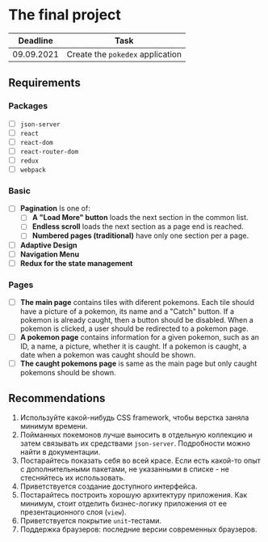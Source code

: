 # The final project

|  Deadline  |               Task               |
| :--------: | :------------------------------: |
| 09.09.2021 | Create the `pokedex` application |

## Requirements

### Packages

-   [ ] `json-server`
-   [ ] `react`
-   [ ] `react-dom`
-   [ ] `react-router-dom`
-   [ ] `redux`
-   [ ] `webpack`

### Basic

-   [ ] **Pagination** Is one of:
    -   [ ] **A "Load More" button** loads the next section in the common list.
    -   [ ] **Endless scroll** loads the next section as a page end is reached.
    -   [ ] **Numbered pages (traditional)** have only one section per a page.
-   [ ] **Adaptive Design**
-   [ ] **Navigation Menu**
-   [ ] **Redux for the state management**

### Pages

-   [ ] **The main page** contains tiles with diferent pokemons. Each tile
        should have a picture of a pokemon, its name and a "Catch" button. If
        a pokemon is already caught, then a button should be disabled. When a
        pokemon is clicked, a user should be redirected to a pokemon page.
-   [ ] **A pokemon page** contains information for a given pokemon, such as an
        ID, a name, a picture, whether it is caught. If a pokemon is caught, a
        date when a pokemon was caught should be shown.
-   [ ] **The caught pokemons page** is same as the main page but only caught
        pokemons should be shown.

## Recommendations

1.  Используйте какой-нибудь CSS framework, чтобы верстка заняла минимум
    времени.
2.  Пойманных покемонов лучше выносить в отдельную коллекцию и затем связывать
    их средствами `json-server`. Подробности можно найти в документации.
3.  Постарайтесь показать себя во всей красе. Если есть какой-то опыт с
    дополнительными пакетами, не указанными в списке - не стесняйтесь их
    использовать.
4.  Приветствуется создание доступного интерфейса.
5.  Постарайтесь построить хорошую архитектуру приложения. Как минимум, стоит
    отделить бизнес-логику приложения от ее презентационного слоя (`view`).
6.  Приветствуется покрытие `unit`-тестами.
7.  Поддержка браузеров: последние версии современных браузеров.
